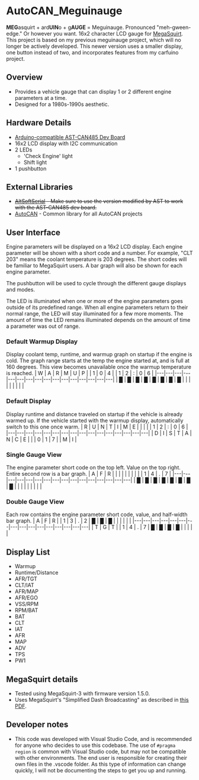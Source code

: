 # AutoCAN_Meguinauge

**MEG**asquirt + ard**UIN**o + g**AUGE** = Meguinauge. Pronounced "meh-gween-edge." Or however you want. 16x2 character LCD gauge for [MegaSquirt](http://megasquirt.info/). This project is based on my previous meguinauge project, which will no longer be actively developed. This newer version uses a smaller display, one button instead of two, and incorporates features from my carfuino project.

## Overview
* Provides a vehicle gauge that can display 1 or 2 different engine parameters at a time.
* Designed for a 1980s-1990s aesthetic.

## Hardware Details
* [Arduino-compatible AST-CAN485 Dev Board](https://www.sparkfun.com/products/14483)
* 16x2 LCD display with I2C communication
* 2 LEDs
  * 'Check Engine' light
  * Shift light
* 1 pushbutton

## External Libraries
* ~~[AltSoftSerial](https://github.com/Atlantis-Specialist-Technologies/AltSoftSerial) - Make sure to use the version modified by AST to work with the AST-CAN485 dev board.~~
* [AutoCAN](https://github.com/srenner/AutoCAN) - Common library for all AutoCAN projects

## User Interface
Engine parameters will be displayed on a 16x2 LCD display. Each engine parameter will be shown with a short code and a number. For example, "CLT 203" means the coolant temperature is 203 degrees. The short codes will be familiar to MegaSquirt users. A bar graph will also be shown for each engine parameter.

The pushbutton will be used to cycle through the different gauge displays and modes.

The LED is illuminated when one or more of the engine parameters goes outside of its predefined range. When all engine parameters return to their normal range, the LED will stay illuminated for a few more moments. The amount of time the LED remains illuminated depends on the amount of time a parameter was out of range.

### Default Warmup Display
Display coolant temp, runtime, and warmup graph on startup if the engine is cold. The graph range starts at the temp the engine started at, and is full at 160 degrees. This view becomes unavailable once the warmup temperature is reached.
| W | A | R | M | U | P |   | 1 | 0 | 4 |   | 1 | 2 | : | 0 | 6 |
|---|---|---|---|---|---|---|---|---|---|---|---|---|---|---|---|
| █ | █ | █ | █ | █ | █ | █ | █ |   |   |   |   |   |   |   |   |


### Default Display
Display runtime and distance traveled on startup if the vehicle is already warmed up. If the vehicle started with the warmup display, automatically switch to this one once warm.
| R | U | N | T | I | M | E |   |   |   |   | 1 | 2 | : | 0 | 6 |
|---|---|---|---|---|---|---|---|---|---|---|---|---|---|---|---|
| D | I | S | T | A | N | C | E |   |   | 0 | 1 | 7 |   | M | I |

### Single Gauge View
The engine parameter short code on the top left. Value on the top right. Entire second row is a bar graph.
| A | F | R |   |   |   |   |   |   |   |   |   | 1 | 4 | . | 7 |
|---|---|---|---|---|---|---|---|---|---|---|---|---|---|---|---|
| █ | █ | █ | █ | █ | █ | █ | █ |   |   |   |   |   |   |   |   |

### Double Gauge View
Each row contains the engine parameter short code, value, and half-width bar graph.
| A | F | R |   | 1 | 3 | . | 2 | █ | █ | █ |   |   |   |   |   |
|---|---|---|---|---|---|---|---|---|---|---|---|---|---|---|---|
| T | G | T |   | 1 | 4 | . | 7 | █ | █ | █ | █ |   |   |   |   |

## Display List

* Warmup
* Runtime/Distance
* AFR/TGT
* CLT/IAT
* AFR/MAP
* AFR/EGO
* VSS/RPM
* RPM/BAT
* BAT
* CLT
* IAT
* AFR
* MAP
* ADV
* TPS
* PW1

## MegaSquirt details
* Tested using MegaSquirt-3 with firmware version 1.5.0.
* Uses MegaSquirt's "Simplified Dash Broadcasting" as described in [this PDF](http://www.msextra.com/doc/pdf/Megasquirt_CAN_Broadcast.pdf).

## Developer notes
* This code was developed with Visual Studio Code, and is recommended for anyone who decides to use this codebase. The use of ```#pragma region``` is common with Visual Studio code, but may not be compatible with other environments. The end user is responsible for creating their own files in the .vscode folder. As this type of information can change quickly, I will not be documenting the steps to get you up and running.
